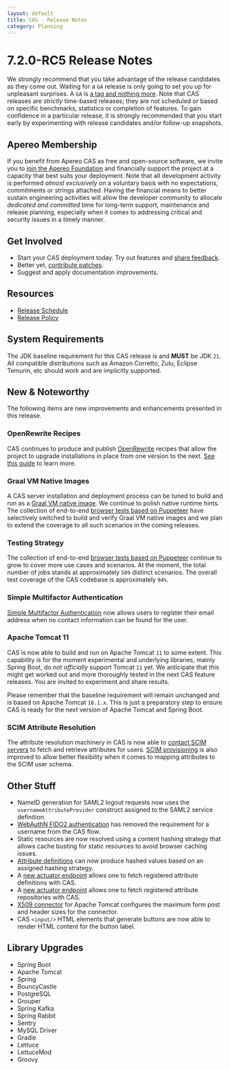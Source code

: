 ```yaml
---
layout: default
title: CAS - Release Notes
category: Planning
---
```


# 7.2.0-RC5 Release Notes

We strongly recommend that you take advantage of the release candidates as they come out. Waiting for a `GA` release is only going to set
you up for unpleasant surprises. A `GA` is [a tag and nothing more](https://apereo.github.io/2017/03/08/the-myth-of-ga-rel/). Note
that CAS releases are *strictly* time-based releases; they are not scheduled or based on specific benchmarks,
statistics or completion of features. To gain confidence in a particular
release, it is strongly recommended that you start early by experimenting with release candidates and/or follow-up snapshots.

## Apereo Membership

If you benefit from Apereo CAS as free and open-source software, we invite you
to [join the Apereo Foundation](https://www.apereo.org/content/apereo-membership)
and financially support the project at a capacity that best suits your deployment. Note that all development activity is performed
*almost exclusively* on a voluntary basis with no expectations, commitments or strings attached. Having the financial means to better
sustain engineering activities will allow the developer community to allocate *dedicated and committed* time for long-term support,
maintenance and release planning, especially when it comes to addressing critical and security issues in a timely manner.

## Get Involved

- Start your CAS deployment today. Try out features and [share feedback](/cas/Mailing-Lists.html).
- Better yet, [contribute patches](/cas/developer/Contributor-Guidelines.html).
- Suggest and apply documentation improvements.

## Resources

- [Release Schedule](https://github.com/apereo/cas/milestones)
- [Release Policy](/cas/developer/Release-Policy.html)

## System Requirements

The JDK baseline requirement for this CAS release is and **MUST** be JDK `21`. All compatible distributions
such as Amazon Corretto, Zulu, Eclipse Temurin, etc should work and are implicitly supported.

## New & Noteworthy

The following items are new improvements and enhancements presented in this release.

### OpenRewrite Recipes

CAS continues to produce and publish [OpenRewrite](https://docs.openrewrite.org/) recipes that allow the project to upgrade installations
in place from one version to the next. [See this guide](../installation/OpenRewrite-Upgrade-Recipes.html) to learn more.

### Graal VM Native Images

A CAS server installation and deployment process can be tuned to build and run
as a [Graal VM native image](../installation/GraalVM-NativeImage-Installation.html). We continue to polish native runtime hints.
The collection of end-to-end [browser tests based on Puppeteer](../../developer/Test-Process.html) have selectively switched
to build and verify Graal VM native images and we plan to extend the coverage to all such scenarios in the coming releases.

### Testing Strategy

The collection of end-to-end [browser tests based on Puppeteer](../../developer/Test-Process.html) continue to grow to cover more use cases
and scenarios. At the moment, the total number of jobs stands at approximately `509` distinct scenarios. The overall
test coverage of the CAS codebase is approximately `94%`.
 
### Simple Multifactor Authentication

[Simple Multifactor Authentication](../mfa/Simple-Multifactor-Authentication-Registration.html) now 
allows users to register their email address when no contact information can be found for the user.
  
### Apache Tomcat 11
                                                                                        
CAS is now able to build and run on Apache Tomcat `11` to some extent. This capability is for the moment experimental 
and underlying libraries, mainly Spring Boot, do not *officially* support Tomcat `11` yet. We anticipate that this might get 
worked out and more thoroughly tested in the next CAS feature releases. You are invited to experiment and share results. 

Please remember that the baseline requirement will remain unchanged and is based on Apache Tomcat `10.1.x`. This is just a preparatory step 
to ensure CAS is ready for the next version of Apache Tomcat and Spring Boot.
  
### SCIM Attribute Resolution
         
The attribute resolution machinery in CAS is now able to [contact SCIM servers](../integration/Attribute-Resolution-SCIM.html) 
to fetch and retrieve attributes for users. [SCIM provisioning](../integration/SCIM-Provisioning.html) is also improved to allow better flexibility when it comes to 
mapping attributes to the SCIM user schema.

## Other Stuff

- NameID generation for SAML2 logout requests now uses the `usernameAttributeProvider` construct assigned to the SAML2 service definition.
- [WebAuthN FIDO2 authentication](../mfa/FIDO2-WebAuthn-Authentication.html) has removed the requirement for a username from the CAS flow.
- Static resources are now resolved using a content hashing strategy that allows cache busting for static resources to avoid browser caching issues.
- [Attribute definitions](../integration/Attribute-Definitions.html) can now produce hashed values based on an assigned hashing strategy. 
- A [new actuator endpoint](../integration/Attribute-Definitions.html) allows one to fetch registered attribute definitions with CAS.
- A [new actuator endpoint](../integration/Attribute-Resolution.html) allows one to fetch registered attribute repositories with CAS.
- [X509 connector](../authentication/X509-Authentication-WebServer-Configuration.html) for Apache Tomcat configures the maximum form post and header sizes for the connector.
- CAS `<input/>` HTML elements that generate buttons are now able to render HTML content for the button label.

## Library Upgrades

- Spring Boot
- Apache Tomcat
- Spring
- BouncyCastle
- PostgreSQL
- Grouper
- Spring Kafka
- Spring Rabbit
- Sentry
- MySQL Driver
- Gradle
- Lettuce
- LettuceMod
- Groovy
